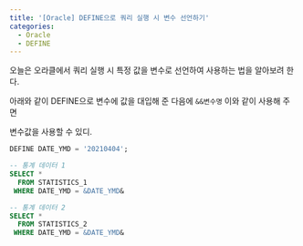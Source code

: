 ```yaml
---
title: '[Oracle] DEFINE으로 쿼리 실행 시 변수 선언하기'
categories:
  - Oracle
  - DEFINE
---
```


오늘은 오라클에서 쿼리 실행 시 특정 값을 변수로 선언하여 사용하는 법을 알아보려 한다.

아래와 같이 DEFINE으로 변수에 값을 대입해 준 다음에 `&&변수명` 이와 같이 사용해 주면

변수값을 사용할 수 있디.

```sql
DEFINE DATE_YMD = '20210404';

-- 통계 데이터 1
SELECT *
  FROM STATISTICS_1
 WHERE DATE_YMD = &DATE_YMD&

-- 통계 데이터 2
SELECT *
  FROM STATISTICS_2
 WHERE DATE_YMD = &DATE_YMD&
```
